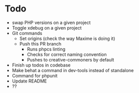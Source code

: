 # Todo

- swap PHP versions on a given project
- Toggle xdebug on a given project
- Git commands
  - Set origins (check the way Maxime is doing it)
  - Push this PR branch
    - Runs phpcs linting
    - Checks for correct naming convention
    - Pushes to creative-commoners by default
- Finish up todos in codebase
- Make behat a command in dev-tools instead of standalone
- Command for phpunit
- Update README
- ??
